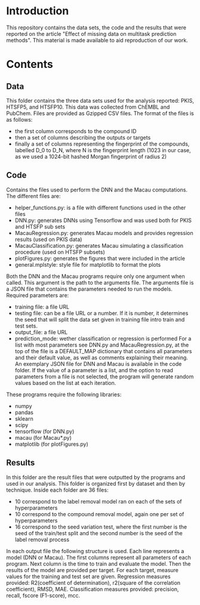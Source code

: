 # Introduction

This repository contains the data sets, the code and the results that were reported on the article "Effect of missing data on multitask prediction methods".
This material is made available to aid reproduction of our work.

# Contents

## Data

This folder contains the three data sets used for the analysis reported: PKIS, HTSFP5, and HTSFP10.
This data was collected from ChEMBL and PubChem.
Files are provided as Gzipped CSV files.
The format of the files is as follows:
- the first column corresponds to the compound ID
- then a set of columns describing the outputs or targets
- finally a set of columns representing the fingerprint of the compounds, labelled D_0 to D_N, where N is the fingerprint length (1023 in our case, as we used a 1024-bit hashed Morgan fingerprint of radius 2)

## Code

Contains the files used to perform the DNN and the Macau computations.
The different files are:
- helper_functions.py: is a file with different functions used in the other files
- DNN.py: generates DNNs using Tensorflow and was used both for PKIS and HTSFP sub sets
- MacauRegression.py: generates Macau models and provides regression results (used on PKIS data)
- MacauClassification.py: generates Macau simulating a classification procedure (used on HTSFP subsets)
- plotFigures.py: generates the figures that were included in the article
- general.mplstyle: style file for matplotlib to format the plots

Both the DNN and the Macau programs require only one argument when called.
This argument is the path to the arguments file.
The arguments file is a JSON file that contains the parameters needed to run the models.
Required parameters are:
- training file: a file URL
- testing file: can be a file URL or a number. If it is number, it determines the seed that will split the data set given in training file intro train and test sets.
- output_file: a file URL
- prediction_mode: wether classification or regression is performed
For a list with most parameters see DNN.py and MacauRegression.py, at the top of the file is a DEFAULT_MAP dictionary that contains all parameters and their default value, as well as comments explaining their meaning.
An exemplary JSON file for DNN and Macau is available in the code folder.
If the value of a parameter is a list, and the option to read parameters from a file is not selected, the program will generate random values based on the list at each iteration.

These programs require the following libraries:
- numpy
- pandas
- sklearn
- scipy
- tensorflow (for DNN.py)
- macau (for Macau*.py)
- matplotlib (for plotFigures.py)

## Results

In this folder are the result files that were outputted by the programs and used in our analysis.
This folder is organized first by dataset and then by technique.
Inside each folder are 36 files:
- 10 correspond to the label removal model ran on each of the sets of hyperparameters
- 10 correspond to the compound removal model, again one per set of hyperparameters
- 16 correspond to the seed variation test, where the first number is the seed of the train/test split and the second number is the seed of the label removal process

In each output file the following structure is used.
Each line represents a model (DNN or Macau).
The first columns represent all parameters of each program.
Next column is the time to train and evaluate the model.
Then the results of the model are provided per target.
For each target, measure values for the training and test set are given.
Regression measures provided: R2(coefficient of determination), r2(square of the correlation coefficient), RMSD, MAE.
Classification measures provided: precision, recall, fscore (F1-score), mcc.








